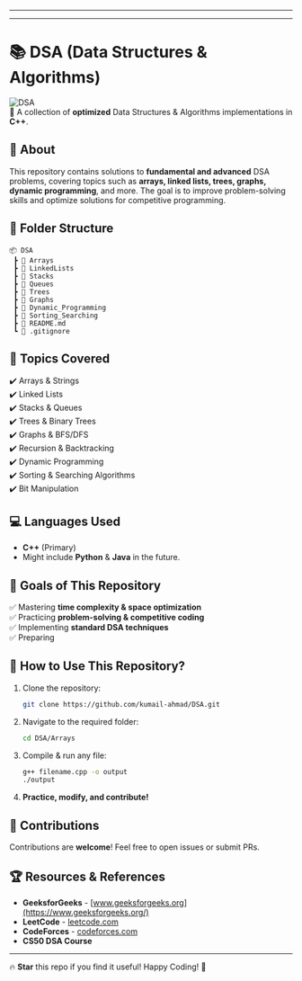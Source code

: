 
---
---

# 📚 DSA (Data Structures & Algorithms)  

![DSA](https://img.shields.io/badge/Data%20Structures%20%26%20Algorithms-DSA-blue)  
🚀 A collection of **optimized** Data Structures & Algorithms implementations in **C++**.

## 📌 **About**  
This repository contains solutions to **fundamental and advanced** DSA problems, covering topics such as **arrays, linked lists, trees, graphs, dynamic programming**, and more. The goal is to improve problem-solving skills and optimize solutions for competitive programming.

## 📂 **Folder Structure**  
```
📦 DSA  
 ┣ 📂 Arrays  
 ┣ 📂 LinkedLists  
 ┣ 📂 Stacks  
 ┣ 📂 Queues  
 ┣ 📂 Trees  
 ┣ 📂 Graphs  
 ┣ 📂 Dynamic_Programming  
 ┣ 📂 Sorting_Searching  
 ┣ 📜 README.md  
 ┗ 📜 .gitignore  
```

## 🚀 **Topics Covered**  
✔️ Arrays & Strings  
✔️ Linked Lists  
✔️ Stacks & Queues  
✔️ Trees & Binary Trees  
✔️ Graphs & BFS/DFS  
✔️ Recursion & Backtracking  
✔️ Dynamic Programming  
✔️ Sorting & Searching Algorithms  
✔️ Bit Manipulation  

## 💻 **Languages Used**  
- **C++** (Primary)  
- Might include **Python** & **Java** in the future.

## 🎯 **Goals of This Repository**  
✅ Mastering **time complexity & space optimization**  
✅ Practicing **problem-solving & competitive coding**  
✅ Implementing **standard DSA techniques**  
✅ Preparing 
## 📌 **How to Use This Repository?**  
1. Clone the repository:  
   ```bash
   git clone https://github.com/kumail-ahmad/DSA.git
   ```
2. Navigate to the required folder:  
   ```bash
   cd DSA/Arrays
   ```
3. Compile & run any file:  
   ```bash
   g++ filename.cpp -o output
   ./output
   ```
4. **Practice, modify, and contribute!**  

## 📢 **Contributions**  
Contributions are **welcome**! Feel free to open issues or submit PRs.  

## 🏆 **Resources & References**  
- **GeeksforGeeks** - [www.geeksforgeeks.org](https://www.geeksforgeeks.org/)  
- **LeetCode** - [leetcode.com](https://leetcode.com/)  
- **CodeForces** - [codeforces.com](https://codeforces.com/)  
- **CS50 DSA Course**  

---

🔥 **Star** this repo if you find it useful! Happy Coding! 🚀